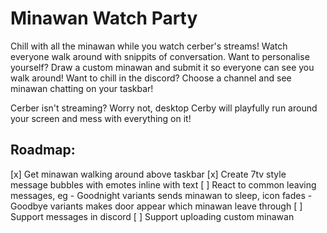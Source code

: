 # Minawan Watch Party

Chill with all the minawan while you watch cerber's streams! Watch everyone walk around with snippits of conversation.
Want to personalise yourself? Draw a custom minawan and submit it so everyone can see you walk around!
Want to chill in the discord? Choose a channel and see minawan chatting on your taskbar!

Cerber isn't streaming? Worry not, desktop Cerby will playfully run around your screen and mess with everything on it!

## Roadmap:

[x] Get minawan walking around above taskbar
[x] Create 7tv style message bubbles with emotes inline with text
[ ] React to common leaving messages, eg
    - Goodnight variants sends minawan to sleep, icon fades
    - Goodbye variants makes door appear which minawan leave through
[ ] Support messages in discord
[ ] Support uploading custom minawan
